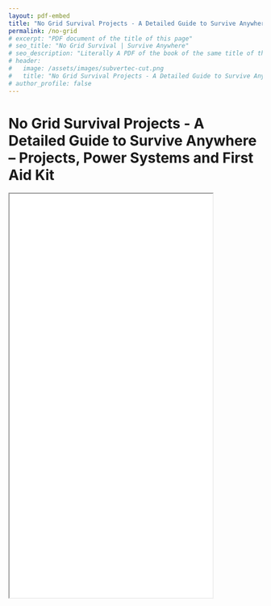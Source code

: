 ```yaml
---
layout: pdf-embed
title: "No Grid Survival Projects - A Detailed Guide to Survive Anywhere – Projects, Power Systems and First Aid Kit"
permalink: /no-grid
# excerpt: "PDF document of the title of this page"
# seo_title: "No Grid Survival | Survive Anywhere"
# seo_description: "Literally A PDF of the book of the same title of this page"
# header:
#   image: /assets/images/subvertec-cut.png
#   title: "No Grid Survival Projects - A Detailed Guide to Survive Anywhere – Projects, Power Systems and First Aid Kit"
# author_profile: false
---
```


# No Grid Survival Projects - A Detailed Guide to Survive Anywhere – Projects, Power Systems and First Aid Kit

<div class="pdf-container">
    <iframe src="/assets/documents/No Grid Survival Projects_ A Detailed Guide to Survive Anywhere – Projects, Power Systems and First Aid Kit - Maggard, Brian.pdf" width="80%" height="800px">
        Your browser does not support iframes. Download the PDF instead:
        <a href="assets/documents/No Grid Survival Projects_ A Detailed Guide to Survive Anywhere – Projects, Power Systems and First Aid Kit - Maggard, Brian.pdf">Download PDF</a>
    </iframe>
</div>